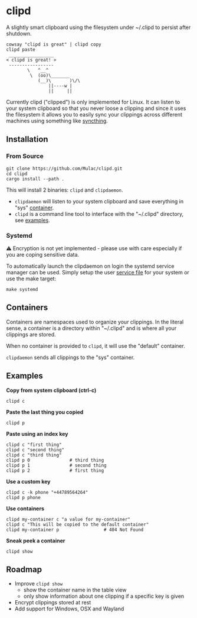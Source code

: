 # clipd
A slightly smart clipboard using the filesystem under ~/.clipd to persist after shutdown.

```
cowsay "clipd is great" | clipd copy
clipd paste
 _________________
< clipd is great! >
 -----------------
        \   ^__^
         \  (oo)\_______
            (__)\       )\/\
                ||----w |
                ||     ||
```

Currently clipd ("clipped") is only implemented for Linux.
It can listen to your system clipboard so that you never loose a clipping
and since it uses the filesystem it allows you to easily sync your clippings across 
different machines using something like [syncthing](https://github.com/syncthing/syncthing).

## Installation
### From Source
```
git clone https://github.com/Mulac/clipd.git
cd clipd
cargo install --path .
```

This will install 2 binaries:  `clipd` and `clipdaemon`.  
 - `clipdaemon` will listen to your system clipboard and save everything in "sys" [container](#containers).
 - `clipd` is a command line tool to interface with the "~/.clipd" directory, see [examples](#examples).

### Systemd
⚠️ Encryption is not yet implemented - please use with care especially if you are coping sensitive data.

To automatically launch the clipdaemon on login the systemd service manager can be used.  Simply setup the user [service file](etc/clipd.service) for your system or use the make target:
```
make systemd
```

## Containers
Containers are namespaces used to organize your clippings.
In the literal sense, a container is a directory within "~/.clipd" and is where all your clippings are stored.

When no container is provided to `clipd`, it will use the "default" container.

`clipdaemon` sends all clippings to the "sys" container.

## Examples
**Copy from system clipboard (ctrl-c)**
```
clipd c
```

**Paste the last thing you copied**
```
clipd p
```

**Paste using an index key**
```
clipd c "first thing"
clipd c "second thing"
clipd c "third thing"
clipd p 0               # third thing
clipd p 1               # second thing
clipd p 2               # first thing
```

**Use a custom key**
```
clipd c -k phone "+44789564264" 
clipd p phone
```

**Use containers**
```
clipd my-container c "a value for my-container"
clipd c "This will be copied to the default container"
clipd my-container p                 # 404 Not Found
```

**Sneak peek a container**
```
clipd show
```


## Roadmap
- Improve `clipd show`
    - show the container name in the table view
    - only show information about one clipping if a specific key is given
- Encrypt clippings stored at rest
- Add support for Windows, OSX and Wayland
